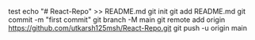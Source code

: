 test 
echo "# React-Repo" >> README.md
git init
git add README.md
git commit -m "first commit"
git branch -M main
git remote add origin https://github.com/utkarsh125msh/React-Repo.git
git push -u origin main